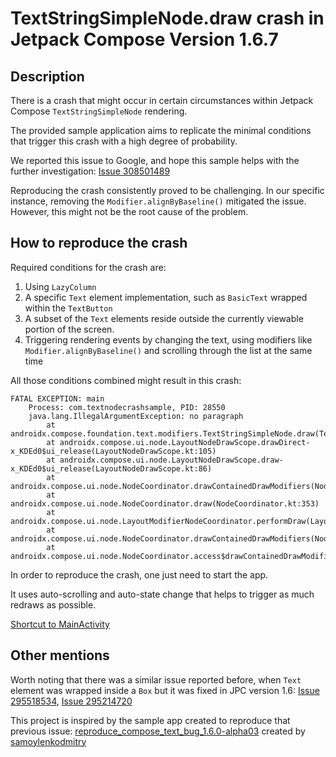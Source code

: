 # TextStringSimpleNode.draw crash in Jetpack Compose Version 1.6.7

## Description

There is a crash that might occur in certain circumstances within Jetpack Compose `TextStringSimpleNode` rendering.

The provided sample application aims to replicate the minimal conditions that trigger this crash with a high degree of probability.

We reported this issue to Google, and hope this sample helps with the further investigation: [Issue 308501489](https://issuetracker.google.com/issues/308501489)

Reproducing the crash consistently proved to be challenging. In our specific instance, removing the `Modifier.alignByBaseline()` mitigated the issue. However, this might not be the root cause of the problem.

## How to reproduce the crash

Required conditions for the crash are:
1. Using `LazyColumn`
2. A specific `Text` element implementation, such as `BasicText` wrapped within the `TextButton`
3. A subset of the `Text` elements reside outside the currently viewable portion of the screen.
4. Triggering rendering events by changing the text, using modifiers like `Modifier.alignByBaseline()` and scrolling through the list at the same time

All those conditions combined might result in this crash:
```
FATAL EXCEPTION: main
    Process: com.textnodecrashsample, PID: 28550
    java.lang.IllegalArgumentException: no paragraph
        at androidx.compose.foundation.text.modifiers.TextStringSimpleNode.draw(TextStringSimpleNode.kt:390)
        at androidx.compose.ui.node.LayoutNodeDrawScope.drawDirect-x_KDEd0$ui_release(LayoutNodeDrawScope.kt:105)
        at androidx.compose.ui.node.LayoutNodeDrawScope.draw-x_KDEd0$ui_release(LayoutNodeDrawScope.kt:86)
        at androidx.compose.ui.node.NodeCoordinator.drawContainedDrawModifiers(NodeCoordinator.kt:364)
        at androidx.compose.ui.node.NodeCoordinator.draw(NodeCoordinator.kt:353)
        at androidx.compose.ui.node.LayoutModifierNodeCoordinator.performDraw(LayoutModifierNodeCoordinator.kt:176)
        at androidx.compose.ui.node.NodeCoordinator.drawContainedDrawModifiers(NodeCoordinator.kt:361)
        at androidx.compose.ui.node.NodeCoordinator.access$drawContainedDrawModifiers(NodeCoordinator.kt:54)
```

In order to reproduce the crash, one just need to start the app.

It uses auto-scrolling and auto-state change that helps to trigger as much redraws as possible.

[Shortcut to MainActivity](app/src/main/java/com/textnodecrashsample/MainActivity.kt)

## Other mentions

Worth noting that there was a similar issue reported before, when `Text` element was wrapped inside a `Box` but it was fixed in JPC version 1.6: [Issue 295518534](https://issuetracker.google.com/issues/295518534), [Issue 295214720](https://issuetracker.google.com/issues/295214720)

This project is inspired by the sample app created to reproduce that previous issue: [reproduce_compose_text_bug_1.6.0-alpha03](https://github.com/samoylenkodmitry/reproduce_compose_text_bug_1.6.0-alpha03/) created by [samoylenkodmitry](https://github.com/samoylenkodmitry)
